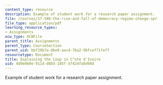 ```yaml
---
content_type: resource
description: Example of student work for a research paper assignment.
file: /courses/17-508-the-rise-and-fall-of-democracy-regime-change-spring-2002/4d9e060e911dd8bd185f57424fa8d98d_coup.pdf
file_type: application/pdf
learning_resource_types:
- Assignments
ocw_type: OCWFile
parent_title: Assignments
parent_type: CourseSection
parent_uid: bbf29b7a-dbe9-aac4-7ba2-9bfcef71feff
resourcetype: Document
title: Explaining the Coup in C^ote d'Ivoire
uid: 4d9e060e-911d-d8bd-185f-57424fa8d98d
---
```

Example of student work for a research paper assignment.

